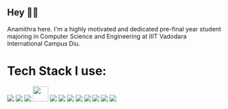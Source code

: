 ## Hey 🙋‍♀️
Anamithra here. I'm a highly motivated and dedicated pre-final year student majoring in Computer Science and Engineering at IIIT Vadodara International Campus Diu.

# Tech Stack I use:
<img src="https://cdn.jsdelivr.net/gh/devicons/devicon@latest/icons/c/c-original.svg" />
<img src="https://cdn.jsdelivr.net/gh/devicons/devicon@latest/icons/cplusplus/cplusplus-original.svg" />
<img src="https://cdn.jsdelivr.net/gh/devicons/devicon@latest/icons/python/python-original.svg" />          
<img width="36px" src="https://cdn.jsdelivr.net/gh/devicons/devicon@latest/icons/html5/html5-original.svg" />
<img src="https://cdn.jsdelivr.net/gh/devicons/devicon@latest/icons/css3/css3-original.svg" />
<img src="https://cdn.jsdelivr.net/gh/devicons/devicon@latest/icons/javascript/javascript-original.svg" />
<img src="https://cdn.jsdelivr.net/gh/devicons/devicon@latest/icons/react/react-original.svg" />
<img src="https://cdn.jsdelivr.net/gh/devicons/devicon@latest/icons/nodejs/nodejs-original.svg" />
<img src="https://cdn.jsdelivr.net/gh/devicons/devicon@latest/icons/express/express-original.svg" />          
<img src="https://cdn.jsdelivr.net/gh/devicons/devicon@latest/icons/mysql/mysql-original.svg" />
<img src="https://cdn.jsdelivr.net/gh/devicons/devicon@latest/icons/numpy/numpy-original.svg" />
<img src="https://cdn.jsdelivr.net/gh/devicons/devicon@latest/icons/pandas/pandas-original.svg" />
          
          
          

                    
                    
          
          
          
          
  
